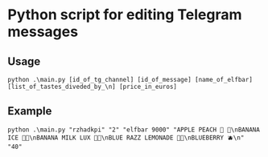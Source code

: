 # Python script for editing Telegram messages
## Usage
`python .\main.py [id_of_tg_channel] [id_of_message] [name_of_elfbar] [list_of_tastes_diveded_by_\n] [price_in_euros]`
## Example
`python .\main.py "rzhadkpi" "2" "elfbar 9000" "APPLE PEACH 🍑 🍏\nBANANA ICE 🍌🧊\nBANANA MILK LUX 🥛🍌\nBLUE RAZZ LEMONADE 🦋🥤\nBLUEBERRY 🫐\n" "40"`
